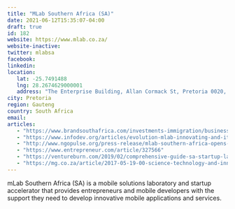 ```yaml
---
title: "MLab Southern Africa (SA)"
date: 2021-06-12T15:35:07-04:00
draft: true
id: 182
website: https://www.mlab.co.za/
website-inactive: 
twitter: mlabsa
facebook: 
linkedin: 
location: 
   lat: -25.7491488
   lng: 28.2674629000001
   address: "The Enterprise Building, Allan Cormack St, Pretoria 0020, South Africa"
city: Pretoria
region: Gauteng
country: South Africa
email: 
articles:
   - "https://www.brandsouthafrica.com/investments-immigration/business/trends/newbusiness/mlabsa-280711"
   - "https://www.infodev.org/articles/evolution-mlab-innovating-and-iterating-help-south-african-entrepreneurs"
   - "http://www.ngopulse.org/press-release/mlab-southern-africa-opens-application-membership"
   - "https://www.entrepreneur.com/article/327566"
   - "https://ventureburn.com/2019/02/comprehensive-guide-sa-startup-landscape/"
   - "https://mg.co.za/article/2017-05-19-00-science-technology-and-innovation-transforming-south-africa/"
---
```

mLab Southern Africa (SA) is a mobile solutions laboratory and startup accelerator that provides entrepreneurs and mobile developers with the support they need to develop innovative mobile applications and services.  
